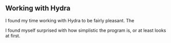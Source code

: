 ## Working with Hydra

I found my time working with Hydra to be fairly pleasant. The 

I found myself surprised with how simplistic the program is, or at least looks at first. 
